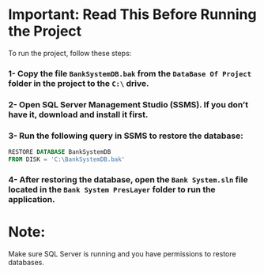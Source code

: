 # Important: Read This Before Running the Project

To run the project, follow these steps:

### 1- Copy the file `BankSystemDB.bak` from the `DataBase Of Project` folder in the project to the `C:\` drive.  
### 2- Open SQL Server Management Studio (SSMS). If you don’t have it, download and install it first.  
### 3- Run the following query in SSMS to restore the database:  

   ```sql
   RESTORE DATABASE BankSystemDB  
   FROM DISK = 'C:\BankSystemDB.bak'
   ```

### 4- After restoring the database, open the `Bank System.sln` file located in the `Bank System PresLayer` folder to run the application.

# Note:
Make sure SQL Server is running and you have permissions to restore databases.
